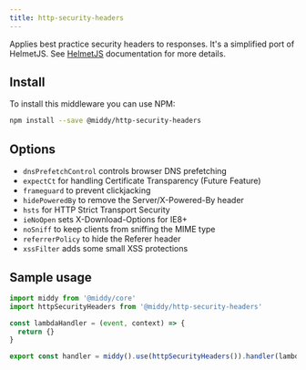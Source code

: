 ```yaml
---
title: http-security-headers
---
```


Applies best practice security headers to responses. It's a simplified port of HelmetJS. See [HelmetJS](https://helmetjs.github.io/) documentation for more details.

## Install

To install this middleware you can use NPM:

```bash npm2yarn
npm install --save @middy/http-security-headers
```

## Options

- `dnsPrefetchControl` controls browser DNS prefetching
- `expectCt` for handling Certificate Transparency (Future Feature)
- `frameguard` to prevent clickjacking
- `hidePoweredBy` to remove the Server/X-Powered-By header
- `hsts` for HTTP Strict Transport Security
- `ieNoOpen` sets X-Download-Options for IE8+
- `noSniff` to keep clients from sniffing the MIME type
- `referrerPolicy` to hide the Referer header
- `xssFilter` adds some small XSS protections

## Sample usage

```javascript
import middy from '@middy/core'
import httpSecurityHeaders from '@middy/http-security-headers'

const lambdaHandler = (event, context) => {
  return {}
}

export const handler = middy().use(httpSecurityHeaders()).handler(lambdaHandler)
```
